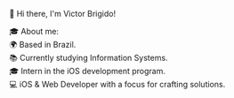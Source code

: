 👋 Hi there, I'm Victor Brigido!



🎓 About me:  
🌍 Based in Brazil.  
📚 Currently studying Information Systems.  
🎓 Intern in the iOS development program.  
💻 iOS & Web Developer with a focus for crafting solutions.

